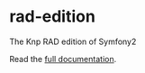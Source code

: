 rad-edition
===========

The Knp RAD edition of Symfony2

Read the [full documentation](http://rad.knplabs.com/).
